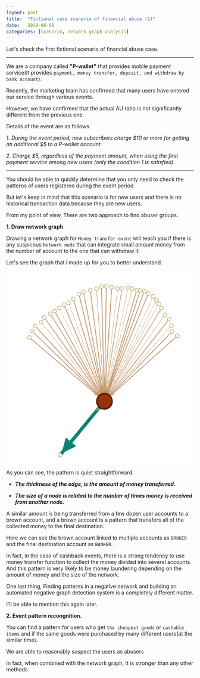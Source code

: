 ```yaml
---
layout: post
title:  "Fictional case scenario of financial abuse (1)"
date:   2018-06-08 
categories: [scenario, network graph analysis]
---
```



Let's check the first fictional scenario of financial abuse case.

---------------------------------------

We are a company called **"P-wallet"** that provides mobile payment service(It provides `payment, money transfer, deposit, and withdraw by bank account`).

Recently, the marketing team has confirmed that many users have entered our service through various events.

However, we have confirmed that the actual AU ratio is not significantly different from the previous one.

Details of the event are as follows.

*1. During the event period, new subscribers charge $10 or more for getting an additional $5 to a P-wallet account.*

*2. Charge $5, regardless of the payment amount, when using the first payment service among new users (only the condition 1 is satisfied).*

---------------------------------------

You should be able to quickly determine that you only need to check the patterns of users registered during the event period. 

But let's keep in mind that this scenario is for new users and there is no historical transaction data because they are new users.

From my point of view, There are two approach to find abuser groups. 

**1. Draw network graph.**

Drawing a network graph for `Money transfer event` will teach you if there is any suspicous `Network node` that can integrate small amount money from the number of account to the one that can withdraw it.  

Let's see the graph that i made up for you to better understand. 
    
![screenshot_1](/static/img/sample_abuser.jpg)

As you can see, the pattern is quiet straightforward. 

  - ***The thickness of the edge, is the amount of money transferred.***

  - ***The size of a node is related to the number of times money is received from another node.***
    
A similar amount is being transferred from a few dozen user accounts to a brown account, and a brown account is a pattern that transfers all of the collected money to the final destination.

Here we can see the brown account linked to multiple accounts as `BROKER` and the final destination account as `BANKER`.   

In fact, in the case of cashback events, there is a strong tendency to use money transfer function to collect the money divided into several accounts. And this pattern is very likely to be money laundering depending on the amount of money and the size of the network.

One last thing, Finding patterns in a negative network and building an automated negative graph detection system is a completely different matter.

I'll be able to mention this again later.

**2. Event pattern recongnition.**

You can find a pattern for users who get `the cheapest goods` or `cashable items` and if the same goods were purchased by many different users(at the similar time). 

We are able to reasonably suspect the users as abusers 

In fact, when combined with the network graph, It is stronger than any other methods. 
